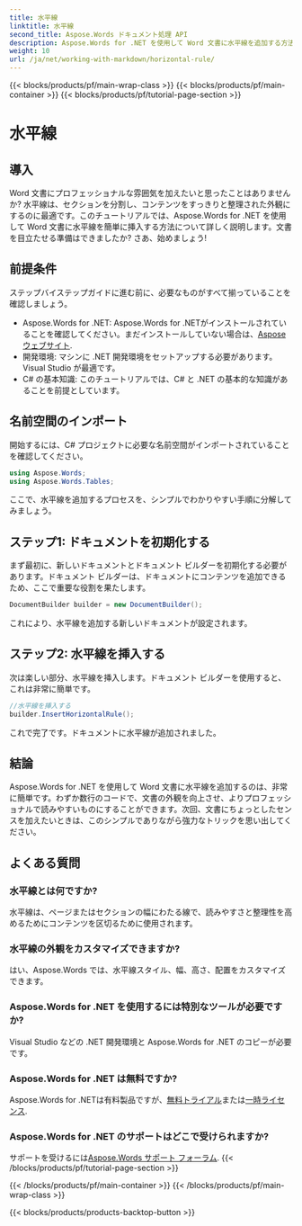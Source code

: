 ```yaml
---
title: 水平線
linktitle: 水平線
second_title: Aspose.Words ドキュメント処理 API
description: Aspose.Words for .NET を使用して Word 文書に水平線を追加する方法を学びます。この詳細なステップバイステップ ガイドに従って、文書のレイアウトを強化します。
weight: 10
url: /ja/net/working-with-markdown/horizontal-rule/
---
```


{{< blocks/products/pf/main-wrap-class >}}
{{< blocks/products/pf/main-container >}}
{{< blocks/products/pf/tutorial-page-section >}}

# 水平線

## 導入

Word 文書にプロフェッショナルな雰囲気を加えたいと思ったことはありませんか? 水平線は、セクションを分割し、コンテンツをすっきりと整理された外観にするのに最適です。このチュートリアルでは、Aspose.Words for .NET を使用して Word 文書に水平線を簡単に挿入する方法について詳しく説明します。文書を目立たせる準備はできましたか? さあ、始めましょう!

## 前提条件

ステップバイステップガイドに進む前に、必要なものがすべて揃っていることを確認しましょう。

-  Aspose.Words for .NET: Aspose.Words for .NETがインストールされていることを確認してください。まだインストールしていない場合は、[Aspose ウェブサイト](https://releases.aspose.com/words/net/).
- 開発環境: マシンに .NET 開発環境をセットアップする必要があります。Visual Studio が最適です。
- C# の基本知識: このチュートリアルでは、C# と .NET の基本的な知識があることを前提としています。

## 名前空間のインポート

開始するには、C# プロジェクトに必要な名前空間がインポートされていることを確認してください。

```csharp
using Aspose.Words;
using Aspose.Words.Tables;
```

ここで、水平線を追加するプロセスを、シンプルでわかりやすい手順に分解してみましょう。

## ステップ1: ドキュメントを初期化する

まず最初に、新しいドキュメントとドキュメント ビルダーを初期化する必要があります。ドキュメント ビルダーは、ドキュメントにコンテンツを追加できるため、ここで重要な役割を果たします。

```csharp
DocumentBuilder builder = new DocumentBuilder();
```

これにより、水平線を追加する新しいドキュメントが設定されます。

## ステップ2: 水平線を挿入する

次は楽しい部分、水平線を挿入します。ドキュメント ビルダーを使用すると、これは非常に簡単です。

```csharp
//水平線を挿入する
builder.InsertHorizontalRule();
```

これで完了です。ドキュメントに水平線が追加されました。

## 結論

Aspose.Words for .NET を使用して Word 文書に水平線を追加するのは、非常に簡単です。わずか数行のコードで、文書の外観を向上させ、よりプロフェッショナルで読みやすいものにすることができます。次回、文書にちょっとしたセンスを加えたいときは、このシンプルでありながら強力なトリックを思い出してください。

## よくある質問

### 水平線とは何ですか?
水平線は、ページまたはセクションの幅にわたる線で、読みやすさと整理性を高めるためにコンテンツを区切るために使用されます。

### 水平線の外観をカスタマイズできますか?
はい、Aspose.Words では、水平線スタイル、幅、高さ、配置をカスタマイズできます。

### Aspose.Words for .NET を使用するには特別なツールが必要ですか?
Visual Studio などの .NET 開発環境と Aspose.Words for .NET のコピーが必要です。

### Aspose.Words for .NET は無料ですか?
 Aspose.Words for .NETは有料製品ですが、[無料トライアル](https://releases.aspose.com/)または[一時ライセンス](https://purchase.aspose.com/temporary-license/).

### Aspose.Words for .NET のサポートはどこで受けられますか?
サポートを受けるには[Aspose.Words サポート フォーラム](https://forum.aspose.com/c/words/8).
{{< /blocks/products/pf/tutorial-page-section >}}

{{< /blocks/products/pf/main-container >}}
{{< /blocks/products/pf/main-wrap-class >}}

{{< blocks/products/products-backtop-button >}}
